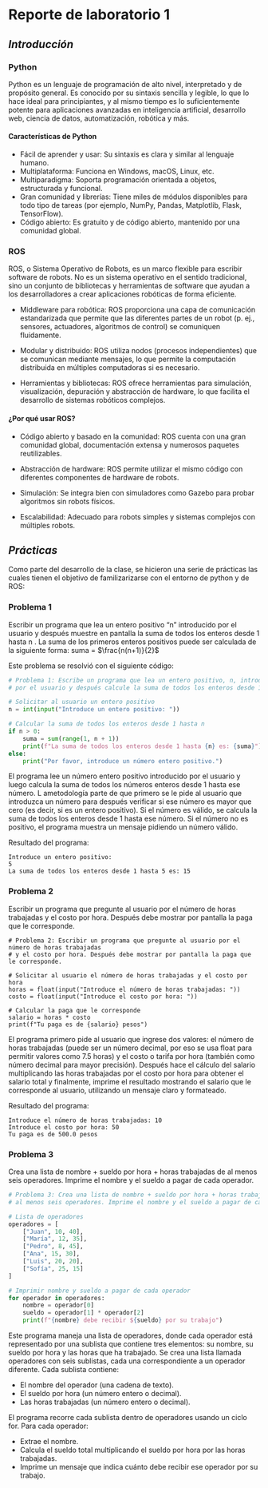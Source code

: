 # Reporte de laboratorio 1
## *Introducción*

### Python
Python es un lenguaje de programación de alto nivel, interpretado y de propósito general. Es conocido por su sintaxis sencilla y legible, lo que lo hace ideal para principiantes, y al mismo tiempo es lo suficientemente potente para aplicaciones avanzadas en inteligencia artificial, desarrollo web, ciencia de datos, automatización, robótica y más.

#### Características de Python

* Fácil de aprender y usar: Su sintaxis es clara y similar al lenguaje humano.
* Multiplataforma: Funciona en Windows, macOS, Linux, etc.
* Multiparadigma: Soporta programación orientada a objetos, estructurada y funcional.
* Gran comunidad y librerías: Tiene miles de módulos disponibles para todo tipo de tareas (por ejemplo, NumPy, Pandas, Matplotlib, Flask, TensorFlow).
* Código abierto: Es gratuito y de código abierto, mantenido por una comunidad global.

### ROS
ROS, o Sistema Operativo de Robots, es un marco flexible para escribir software de robots. No es un sistema operativo en el sentido tradicional, sino un conjunto de bibliotecas y herramientas de software que ayudan a los desarrolladores a crear aplicaciones robóticas de forma eficiente.

* Middleware para robótica: ROS proporciona una capa de comunicación estandarizada que permite que las diferentes partes de un robot (p. ej., sensores, actuadores, algoritmos de control) se comuniquen fluidamente.

* Modular y distribuido: ROS utiliza nodos (procesos independientes) que se comunican mediante mensajes, lo que permite la computación distribuida en múltiples computadoras si es necesario.

* Herramientas y bibliotecas: ROS ofrece herramientas para simulación, visualización, depuración y abstracción de hardware, lo que facilita el desarrollo de sistemas robóticos complejos.

#### ¿Por qué usar ROS?
* Código abierto y basado en la comunidad: ROS cuenta con una gran comunidad global, documentación extensa y numerosos paquetes reutilizables.

* Abstracción de hardware: ROS permite utilizar el mismo código con diferentes componentes de hardware de robots.

* Simulación: Se integra bien con simuladores como Gazebo para probar algoritmos sin robots físicos.

* Escalabilidad: Adecuado para robots simples y sistemas complejos con múltiples robots.

## *Prácticas*
Como parte del desarrollo de la clase, se hicieron  una serie de prácticas las cuales tienen el objetivo de familizarizarse con el entorno de python y de ROS:

### Problema 1
Escribir un programa que lea un entero positivo “n” introducido por el usuario y después muestre en pantalla la suma de todos los enteros desde 1 hasta n . La suma de los primeros enteros positivos puede ser calculada de la siguiente forma:
suma = $\frac{n(n+1)}{2}$

Este problema se resolvió con el siguiente código: 

```python
# Problema 1: Escribe un programa que lea un entero positivo, n, introducido 
# por el usuario y después calcule la suma de todos los enteros desde 1 hasta n.

# Solicitar al usuario un entero positivo
n = int(input("Introduce un entero positivo: "))

# Calcular la suma de todos los enteros desde 1 hasta n
if n > 0:
    suma = sum(range(1, n + 1))
    print(f"La suma de todos los enteros desde 1 hasta {n} es: {suma}")
else:
    print("Por favor, introduce un número entero positivo.")
```

El programa lee un número entero positivo introducido por el usuario y luego calcula la suma de todos los números enteros desde 1 hasta ese número. L ametodología parte de que primero se le pide al usuario que introduzca un número para después verificar si ese número es mayor que cero (es decir, si es un entero positivo). Si el número es válido, se calcula la suma de todos los enteros desde 1 hasta ese número. Si el número no es positivo, el programa muestra un mensaje pidiendo un número válido.

Resultado del programa: 
```
Introduce un entero positivo:
5
La suma de todos los enteros desde 1 hasta 5 es: 15
```

### Problema 2
Escribir un programa que pregunte al usuario por el número de horas trabajadas y el costo por hora. Después debe mostrar por pantalla la paga que le corresponde.

```pyhton
# Problema 2: Escribir un programa que pregunte al usuario por el número de horas trabajadas 
# y el costo por hora. Después debe mostrar por pantalla la paga que le corresponde.

# Solicitar al usuario el número de horas trabajadas y el costo por hora
horas = float(input("Introduce el número de horas trabajadas: "))
costo = float(input("Introduce el costo por hora: "))

# Calcular la paga que le corresponde
salario = horas * costo
print(f"Tu paga es de {salario} pesos")
```

El programa primero pide al usuario que ingrese dos valores: el número de horas trabajadas (puede ser un número decimal, por eso se usa float para permitir valores como 7.5 horas) y el costo o tarifa por hora (también como número decimal para mayor precisión). Después hace el cálculo del salario multiplicando las horas trabajadas por el costo por hora para obtener el salario total y finalmente, imprime el resultado mostrando el salario que le corresponde al usuario, utilizando un mensaje claro y formateado.

Resultado del programa: 
```
Introduce el número de horas trabajadas: 10
Introduce el costo por hora: 50
Tu paga es de 500.0 pesos
```

### Problema 3
Crea una lista de nombre + sueldo por hora + horas trabajadas de al menos seis operadores. Imprime el nombre y el sueldo a pagar de cada operador.

```python
# Problema 3: Crea una lista de nombre + sueldo por hora + horas trabajadas de 
# al menos seis operadores. Imprime el nombre y el sueldo a pagar de cada operador.

# Lista de operadores
operadores = [
    ["Juan", 10, 40],
    ["María", 12, 35],
    ["Pedro", 8, 45],
    ["Ana", 15, 30],
    ["Luis", 20, 20],
    ["Sofía", 25, 15]
]   

# Imprimir nombre y sueldo a pagar de cada operador
for operador in operadores:
    nombre = operador[0]
    sueldo = operador[1] * operador[2]
    print(f"{nombre} debe recibir ${sueldo} por su trabajo")
```
Este programa maneja una lista de operadores, donde cada operador está representado por una sublista que contiene tres elementos: su nombre, su sueldo por hora y las horas que ha trabajado. Se crea una lista llamada operadores con seis sublistas, cada una correspondiente a un operador diferente. Cada sublista contiene:

* El nombre del operador (una cadena de texto).
* El sueldo por hora (un número entero o decimal).
* Las horas trabajadas (un número entero o decimal).

El programa recorre cada sublista dentro de operadores usando un ciclo for. Para cada operador:

* Extrae el nombre.
* Calcula el sueldo total multiplicando el sueldo por hora por las horas trabajadas.
* Imprime un mensaje que indica cuánto debe recibir ese operador por su trabajo.
